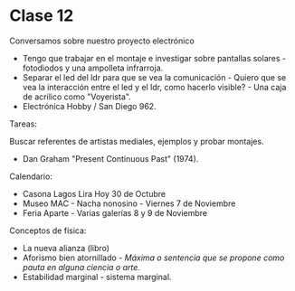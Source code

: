 # Clase 12

Conversamos sobre nuestro proyecto electrónico 
- Tengo que trabajar en el montaje e investigar sobre pantallas solares - fotodiodos y una ampolleta infrarroja. 
- Separar el led del ldr para que se vea la comunicación - Quiero que se vea la interacción entre el led y el ldr, como hacerlo visible? - Una caja de acrilico como "Voyerista".
- Electrónica Hobby / San Diego 962. 

Tareas: 

Buscar referentes de artistas mediales, ejemplos y probar montajes. 
- Dan Graham "Present Continuous Past" (1974). 

Calendario: 
- Casona Lagos Lira Hoy 30 de Octubre 
- Museo MAC - Nacha nonosino - Viernes 7 de Noviembre
- Feria Aparte - Varias galerías 8 y 9 de Noviembre

Conceptos de física: 
- La nueva alianza (libro)
- Aforismo bien atornillado - *Máxima o sentencia que se propone como pauta en alguna ciencia o arte.*
- Estabilidad marginal - sistema marginal. 

